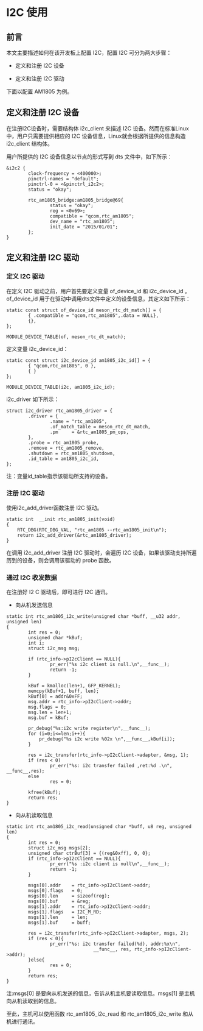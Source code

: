 # I2C 使用

## 前言

本文主要描述如何在该开发板上配置 I2C，配置 I2C 可分为两大步骤：

* 定义和注册 I2C 设备

* 定义和注册 I2C 驱动

下面以配置 AM1805 为例。

## 定义和注册 I2C 设备

在注册I2C设备时，需要结构体 i2c_client 来描述 I2C 设备。然而在标准Linux中，用户只需要提供相应的 I2C 设备信息，Linux就会根据所提供的信息构造 i2c_client 结构体。

用户所提供的 I2C 设备信息以节点的形式写到 dts 文件中，如下所示：

```
&i2c2 {
        clock-frequency = <400000>;
        pinctrl-names = "default";
        pinctrl-0 = <&pinctrl_i2c2>;
        status = "okay";

        rtc_am1805_bridge:am1805_bridge@69{
                status = "okay";
                reg = <0x69>;
                compatible = "qcom,rtc_am1805";
                dev_name = "rtc_am1805";
                init_date = "2015/01/01";
        };
}
```

## 定义和注册 I2C 驱动

### 定义 I2C 驱动

在定义 I2C 驱动之前，用户首先要定义变量 of_device_id 和 i2c_device_id 。of_device_id 用于在驱动中调用dts文件中定义的设备信息，其定义如下所示：

```
static const struct of_device_id meson_rtc_dt_match[] = {
        { .compatible = "qcom,rtc_am1805",.data = NULL},
        {},
};

MODULE_DEVICE_TABLE(of, meson_rtc_dt_match);
```

定义变量 i2c_device_id：

```
static const struct i2c_device_id am1805_i2c_id[] = {
        { "qcom,rtc_am1805", 0 },
        { }
};

MODULE_DEVICE_TABLE(i2c, am1805_i2c_id);
```

i2c_driver 如下所示：

```
struct i2c_driver rtc_am1805_driver = {
        .driver = {
                .name = "rtc_am1805",
                .of_match_table = meson_rtc_dt_match,
                .pm     = &rtc_am1805_pm_ops,
        },
        .probe = rtc_am1805_probe,
        .remove = rtc_am1805_remove,
        .shutdown = rtc_am1805_shutdown,
        .id_table = am1805_i2c_id,
};
```

注：变量id_table指示该驱动所支持的设备。

### 注册 I2C 驱动

使用i2c_add_driver函数注册 I2C 驱动。

```
static int  __init rtc_am1805_init(void)
{
    RTC_DBG(RTC_DBG_VAL, "rtc_am1805 --rtc_am1805_init\n");
    return i2c_add_driver(&rtc_am1805_driver);
}
```

在调用 i2c_add_driver 注册 I2C 驱动时，会遍历 I2C 设备，如果该驱动支持所遍历到的设备，则会调用该驱动的 probe 函数。

### 通过 I2C 收发数据

在注册好 I2 C 驱动后，即可进行 I2C 通讯。

* 向从机发送信息

```
static int rtc_am1805_i2c_write(unsigned char *buff, __u32 addr, unsigned len)
{
        int res = 0;
        unsigned char *kBuf;
        int i;
        struct i2c_msg msg;

        if (rtc_info->pI2cClient == NULL){
                pr_err("%s i2c client is null.\n",__func__);
                return -1;
        }

        kBuf = kmalloc(len+1, GFP_KERNEL);
        memcpy(kBuf+1, buff, len);
        kBuf[0] = addr&0xFF;
        msg.addr = rtc_info->pI2cClient->addr;
        msg.flags = 0;
        msg.len = len+1;
        msg.buf = kBuf;

        pr_debug("%s:i2c write register\n",__func__);
        for (i=0;i<=len;i++){
            pr_debug("%s i2c write %02x \n",__func__,kBuf[i]);
        }

        res = i2c_transfer(rtc_info->pI2cClient->adapter, &msg, 1);
        if (res < 0)
                pr_err("%s: i2c transfer failed ,ret:%d .\n", __func__,res);
        else
                res = 0;

        kfree(kBuf);
        return res;
}
```

* 向从机读取信息

```
static int rtc_am1805_i2c_read(unsigned char *buff, u8 reg, unsigned len)
{       
        int res = 0;
        struct i2c_msg msgs[2]; 
        unsigned char ctrBuf[3] = {(reg&0xff), 0, 0};
        if (rtc_info->pI2cClient == NULL){
                pr_err("%s :i2c client is null\n",__func__);
                return -1;
        }
        
        msgs[0].addr    = rtc_info->pI2cClient->addr;
        msgs[0].flags   = 0;
        msgs[0].len     = sizeof(reg);
        msgs[0].buf     = &reg;
        msgs[1].addr    = rtc_info->pI2cClient->addr;
        msgs[1].flags   = I2C_M_RD;
        msgs[1].len     = len;
        msgs[1].buf     = buff;
        
        res = i2c_transfer(rtc_info->pI2cClient->adapter, msgs, 2);
        if (res < 0){
                pr_err("%s: i2c transfer failed(%d), addr:%x\n",
                                __func__, res, rtc_info->pI2cClient->addr);
        }else{  
                res = 0;
        }
        return res;
}

```

注:msgs[0] 是要向从机发送的信息，告诉从机主机要读取信息。msgs[1] 是主机向从机读取到的信息。

至此，主机可以使用函数 rtc_am1805_i2c_read 和 rtc_am1805_i2c_write 和从机进行通讯。